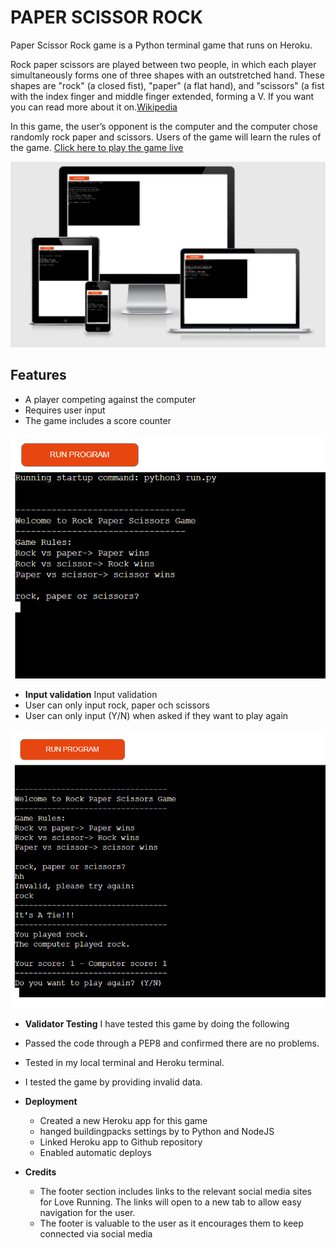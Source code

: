 # PAPER SCISSOR ROCK

Paper Scissor Rock game is a Python terminal game that runs on Heroku.

Rock paper scissors are played between two people, in which each player simultaneously forms one of three shapes with an outstretched hand. These shapes are "rock" (a closed fist), "paper" (a flat hand), and "scissors" (a fist with the index finger and middle finger extended, forming a V. If you want you can read more about it on.[Wikipedia](https://en.wikipedia.org/wiki/Rock_paper_scissors)

In this game, the user’s opponent is the computer and the computer chose randomly rock paper and scissors. Users of the game will learn the rules of the game.
[Click here to play the game live](https://rock-paper-scissors-yonas.herokuapp.com/)

![Responsive Page](views/Responsive.PNG)

## Features 
- A player competing against the computer
- Requires user input  
- The  game includes a score counter

![Invalid_input](views/Capture.PNG)

- __Input validation__
Input validation 
- User can only input rock, paper och scissors 
- User can only input (Y/N) when asked if they want to play again

![Main_Game](views/main.PNG)

- __Validator Testing__
I have tested this game by doing the following
- Passed the code through a PEP8 and confirmed there are no problems.
- Tested in my local terminal and Heroku terminal.
- I tested the game by providing invalid data.

- __Deployment__

  -  Created a new Heroku app for this game
  -  hanged buildingpacks settings by to Python and NodeJS
  -  Linked Heroku app to Github repository
  -  Enabled automatic deploys

- __Credits__ 

  - The footer section includes links to the relevant social media sites for Love Running. The links will open to a new tab to allow easy navigation for the user. 
  - The footer is valuable to the user as it encourages them to keep connected via social media


